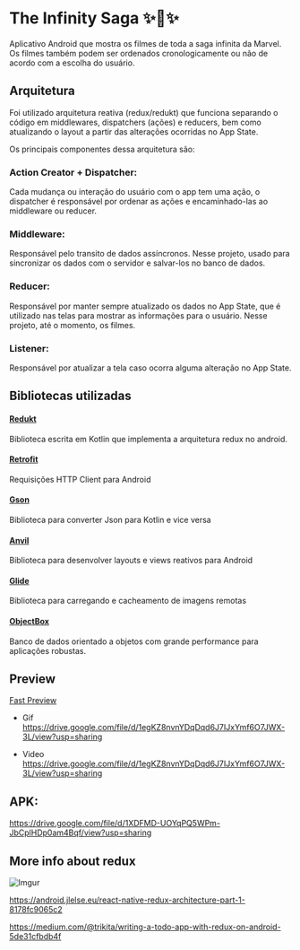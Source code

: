 # The Infinity Saga :sparkles::mechanical_arm::sparkles:

Aplicativo Android que mostra os filmes de toda a saga infinita da Marvel. Os filmes também podem ser ordenados cronologicamente ou não de acordo com a escolha do usuário.

## Arquitetura
Foi utilizado arquitetura reativa (redux/redukt) que funciona separando o código em middlewares, dispatchers (ações) e reducers, bem como atualizando o layout a partir das alterações ocorridas no App State.

Os principais componentes dessa arquitetura são:
### Action Creator + Dispatcher:

Cada mudança ou interação do usuário com o app tem uma ação, o dispatcher é responsável por ordenar as ações e encaminhado-las ao middleware ou reducer.

### Middleware:

Responsável pelo transito de dados assíncronos. Nesse projeto, usado para sincronizar os dados com o servidor e salvar-los no banco de dados. 

### Reducer:

Responsável por manter sempre atualizado os dados no App State, que é utilizado nas telas para mostrar as informações para o usuário. Nesse projeto, até o momento, os filmes.

### Listener:

Responsável por atualizar a tela caso ocorra alguma alteração no App State.

## Bibliotecas utilizadas

#### [Redukt](https://github.com/raulccabreu/redukt)
Biblioteca escrita em Kotlin que implementa a arquitetura redux no android.

#### [Retrofit](https://square.github.io/retrofit/)
Requisições HTTP Client para Android

#### [Gson](https://github.com/google/gson)
Biblioteca para converter Json para Kotlin e vice versa

#### [Anvil](http://trikita.co/anvil/)
Biblioteca para desenvolver layouts e views reativos para Android

#### [Glide](https://github.com/bumptech/glide)
Biblioteca para carregando e cacheamento de imagens remotas

#### [ObjectBox](https://github.com/objectbox/objectbox-java)
Banco de dados orientado a objetos com grande performance para aplicações robustas.


## Preview

[Fast Preview](https://imgur.com/bWIYgIZ.gif)

- Gif
https://drive.google.com/file/d/1egKZ8nvnYDqDqd6J7IJxYmf6O7JWX-3L/view?usp=sharing

- Video
https://drive.google.com/file/d/1egKZ8nvnYDqDqd6J7IJxYmf6O7JWX-3L/view?usp=sharing

## APK:
https://drive.google.com/file/d/1XDFMD-UOYqPQ5WPm-JbCplHDp0am4Bqf/view?usp=sharing

## More info about redux

![Imgur](https://imgur.com/mSSEEdE.png)

https://android.jlelse.eu/react-native-redux-architecture-part-1-8178fc9065c2

https://medium.com/@trikita/writing-a-todo-app-with-redux-on-android-5de31cfbdb4f
